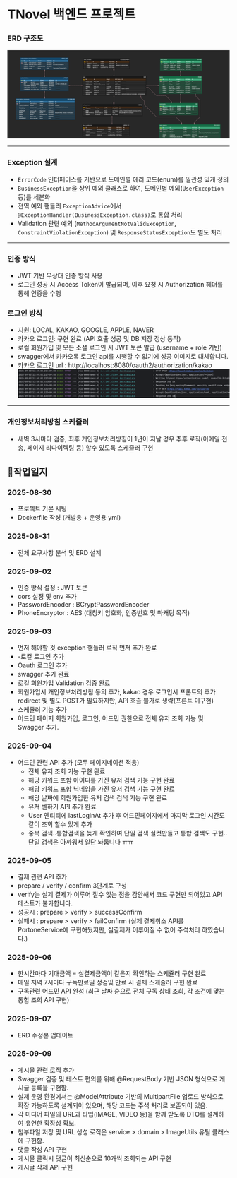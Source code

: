 # TNovel 백엔드 프로젝트

### ERD 구조도

![ERD 다이어그램](./docs/tnovel-erd.png)

---

### Exception 설계

- `ErrorCode` 인터페이스를 기반으로 도메인별 에러 코드(enum)를 일관성 있게 정의
- `BusinessException`을 상위 예외 클래스로 하여, 도메인별 예외(`UserException` 등)를 세분화
- 전역 예외 핸들러 `ExceptionAdvice`에서 `@ExceptionHandler(BusinessException.class)`로 통합 처리
- Validation 관련 예외 (`MethodArgumentNotValidException`, `ConstraintViolationException`) 및 `ResponseStatusException`도 별도
  처리

---

### 인증 방식

- JWT 기반 무상태 인증 방식 사용
- 로그인 성공 시 Access Token이 발급되며, 이후 요청 시 Authorization 헤더를 통해 인증을 수행

### 로그인 방식

- 지원: LOCAL, KAKAO, GOOGLE, APPLE, NAVER
- 카카오 로그인: 구현 완료 (API 호출 성공 및 DB 저장 정상 동작)
- 로컬 회원가입 및 모든 소셜 로그인 시 JWT 토큰 발급 (username + role 기반)
- swagger에서 카카오톡 로그인 api를 시행할 수 없기에 성공 이미지로 대체합니다.
- 카카오 로그인 url : http://localhost:8080/oauth2/authorization/kakao
  ![로그인 성공 API](./docs/kakao-login.png)

---

### 개인정보처리방침 스케쥴러

- 새벽 3시마다 검증, 최후 개인정보처리방침이 1년이 지날 경우 추후 로직(이메일 전송, 페이지 리다이렉팅 등) 할수 있도록 스케쥴러 구현

## 📖작업일지

### 2025-08-30

- 프로젝트 기본 세팅
- Dockerfile 작성 (개발용 + 운영용 yml)

### 2025-08-31

- 전체 요구사항 분석 및 ERD 설계

### 2025-09-02

- 인증 방식 설정 : JWT 토큰
- cors 설정 및 env 추가
- PasswordEncoder : BCryptPasswordEncoder
- PhoneEncryptor : AES (대칭키 암호화, 인증번호 및 마캐팅 목적)

### 2025-09-03

- 먼저 해야할 것 exception 핸들러 로직 먼저 추가 완료
- -로컬 로그인 추가
- Oauth 로그인 추가
- swagger 추가 완료
- 로컬 회원가입 Validation 검증 완료
- 회원가입시 개인정보처리방침 동의 추가, kakao 경우 로그인시 프론트의 추가 redirect 및 별도 POST가 필요하지만, API 호출 불가로 생략(프론트 미구현)
- 스케쥴러 기능 추가
- 어드민 페이지 회원가입, 로그인, 어드민 권한으로 전체 유저 조회 기능 및 Swagger 추가.

### 2025-09-04

- 어드민 관련 API 추가 (모두 페이지네이션 적용)
    + 전체 유저 조회 기능 구현 완료
    + 해당 키워드 포함 아이디를 가진 유저 검색 기능 구현 완료
    + 해당 키워드 포함 닉네임을 가진 유저 검색 기능 구현 완료
    + 해당 날짜에 회원가입한 유저 검색 검색 기능 구현 완료
    + 유저 벤하기 API 추가 완료
    + User 엔티티에 lastLoginAt 추가 후 어드민페이지에서 마지막 로그인 시간도 같이 조회 할수 있게 추가
    + 중복 검색..통합검색을 늦게 확인하여 단일 검색 실컷만들고 통합 검색도 구현.. 단일 검색은 아까워서 일단 놔둡니다 ㅠㅠ

### 2025-09-05

- 결제 관련 API 추가
- prepare / verify / confirm 3단계로 구성
- verify는 실제 결제가 이루어 질수 없는 점을 감안해서 코드 구현만 되어있고 API 테스트가 불가합니다.
- 성공시 : prepare > verify > successConfirm
- 실패시 : prepare > verify > failConfirm (실제 결제취소 API를 PortoneService에 구현해뒀지만, 실결제가 이루어질 수 없어 주석처리 하였습니다.)

### 2025-09-06

- 한시간마다 기대금액 = 실결제금액이 같은지 확인하는 스케쥴러 구현 완료
- 매일 저녁 7시마다 구독만료일 정검및 만료 시 결제 스케쥴러 구현 완료
- 구독관련 어드민 API 완성 (최근 날짜 순으로 전체 구독 상태 조회, 각 조건에 맞는 통합 조회 API 구현)

### 2025-09-07

- ERD 수정본 업데이트

### 2025-09-09

- 게시물 관련 로직 추가
- Swagger 검증 및 테스트 편의를 위해 @RequestBody 기반 JSON 형식으로 게시글 등록을 구현함.
- 실제 운영 환경에서는 @ModelAttribute 기반의 MultipartFile 업로드 방식으로 확장 가능하도록 설계되어 있으며, 해당 코드는 주석 처리로 보존되어 있음.
- 각 미디어 파일의 URL과 타입(IMAGE, VIDEO 등)을 함께 받도록 DTO를 설계하여 유연한 확장성 확보.
- 첨부파일 저장 및 URL 생성 로직은 service > domain > ImageUtils 유틸 클래스에 구현함.
- 댓글 작성 API 구현
- 게시물 클릭시 댓글이 최신순으로 10개씩 조회되는 API 구현
- 게시글 삭제 API 구현
   